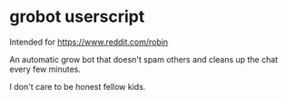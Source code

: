 # grobot userscript

Intended for https://www.reddit.com/robin

An automatic grow bot that doesn't spam others and cleans up the chat every few minutes.

I don't care to be honest fellow kids.
